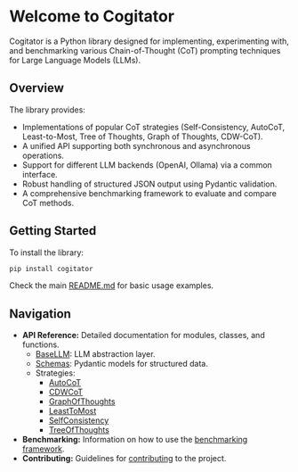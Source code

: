 # Welcome to Cogitator

Cogitator is a Python library designed for implementing, experimenting with, and benchmarking various Chain-of-Thought
(CoT) prompting techniques for Large Language Models (LLMs).

## Overview

The library provides:

* Implementations of popular CoT strategies (Self-Consistency, AutoCoT, Least-to-Most, Tree of Thoughts, Graph of
  Thoughts, CDW-CoT).
* A unified API supporting both synchronous and asynchronous operations.
* Support for different LLM backends (OpenAI, Ollama) via a common interface.
* Robust handling of structured JSON output using Pydantic validation.
* A comprehensive benchmarking framework to evaluate and compare CoT methods.

## Getting Started

To install the library:

```bash
pip install cogitator
````

Check the main [README.md](https://github.com/habedi/cogitator/blob/main/README.md) for basic usage examples.

## Navigation

* **API Reference:** Detailed documentation for modules, classes, and functions.
    * [BaseLLM](https://www.google.com/search?q=api/model.md): LLM abstraction layer.
    * [Schemas](https://www.google.com/search?q=api/schemas.md): Pydantic models for structured data.
    * Strategies:
        * [AutoCoT](https://www.google.com/search?q=api/auto_cot.md)
        * [CDWCoT](https://www.google.com/search?q=api/cdw_cot.md)
        * [GraphOfThoughts](https://www.google.com/search?q=api/graph_of_thoughts.md)
        * [LeastToMost](https://www.google.com/search?q=api/least_to_most.md)
        * [SelfConsistency](https://www.google.com/search?q=api/sc_cot.md)
        * [TreeOfThoughts](https://www.google.com/search?q=api/tree_of_thoughts.md)
* **Benchmarking:** Information on how to use the [benchmarking framework](https://www.google.com/search?q=benchmarking.md).
* **Contributing:** Guidelines for [contributing](https://www.google.com/search?q=contributing.md) to the project.

<!-- end list -->
